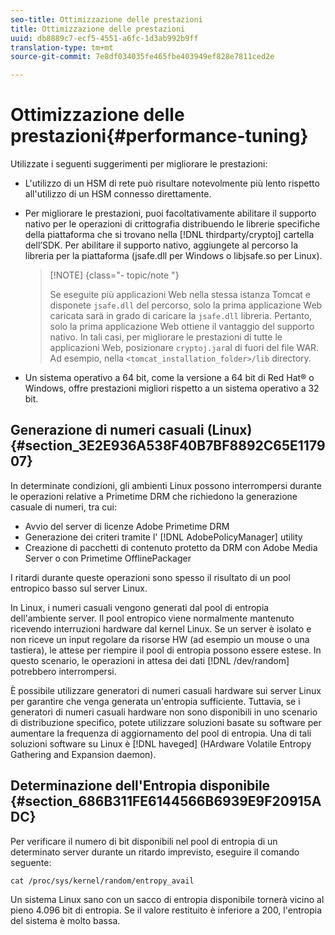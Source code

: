 ```yaml
---
seo-title: Ottimizzazione delle prestazioni
title: Ottimizzazione delle prestazioni
uuid: db8889c7-ecf5-4551-a6fc-1d3ab992b9ff
translation-type: tm+mt
source-git-commit: 7e8df034035fe465fbe403949ef828e7811ced2e

---
```



# Ottimizzazione delle prestazioni{#performance-tuning}

Utilizzate i seguenti suggerimenti per migliorare le prestazioni:

* L&#39;utilizzo di un HSM di rete può risultare notevolmente più lento rispetto all&#39;utilizzo di un HSM connesso direttamente.
* Per migliorare le prestazioni, puoi facoltativamente abilitare il supporto nativo per le operazioni di crittografia distribuendo le librerie specifiche della piattaforma che si trovano nella [!DNL thirdparty/cryptoj] cartella dell’SDK. Per abilitare il supporto nativo, aggiungete al percorso la libreria per la piattaforma (jsafe.dll per Windows o libjsafe.so per Linux).

   >[!NOTE] {class=&quot;- topic/note &quot;}
   >
   >Se eseguite più applicazioni Web nella stessa istanza Tomcat e disponete `jsafe.dll` del percorso, solo la prima applicazione Web caricata sarà in grado di caricare la `jsafe.dll` libreria. Pertanto, solo la prima applicazione Web ottiene il vantaggio del supporto nativo. In tali casi, per migliorare le prestazioni di tutte le applicazioni Web, posizionare `cryptoj.jar`al di fuori del file WAR. Ad esempio, nella `<tomcat_installation_folder>/lib` directory.

* Un sistema operativo a 64 bit, come la versione a 64 bit di Red Hat® o Windows, offre prestazioni migliori rispetto a un sistema operativo a 32 bit.

## Generazione di numeri casuali (Linux) {#section_3E2E936A538F40B7BF8892C65E117907}

In determinate condizioni, gli ambienti Linux possono interrompersi durante le operazioni relative a Primetime DRM che richiedono la generazione casuale di numeri, tra cui:

* Avvio del server di licenze Adobe Primetime DRM
* Generazione dei criteri tramite l&#39; [!DNL AdobePolicyManager] utility
* Creazione di pacchetti di contenuto protetto da DRM con Adobe Media Server o con Primetime OfflinePackager

I ritardi durante queste operazioni sono spesso il risultato di un pool entropico basso sul server Linux.

In Linux, i numeri casuali vengono generati dal pool di entropia dell&#39;ambiente server. Il pool entropico viene normalmente mantenuto ricevendo interruzioni hardware dal kernel Linux. Se un server è isolato e non riceve un input regolare da risorse HW (ad esempio un mouse o una tastiera), le attese per riempire il pool di entropia possono essere estese. In questo scenario, le operazioni in attesa dei dati [!DNL /dev/random] potrebbero interrompersi.

È possibile utilizzare generatori di numeri casuali hardware sui server Linux per garantire che venga generata un&#39;entropia sufficiente. Tuttavia, se i generatori di numeri casuali hardware non sono disponibili in uno scenario di distribuzione specifico, potete utilizzare soluzioni basate su software per aumentare la frequenza di aggiornamento del pool di entropia. Una di tali soluzioni software su Linux è [!DNL haveged] (HArdware Volatile Entropy Gathering and Expansion daemon).

## Determinazione dell&#39;Entropia disponibile {#section_686B311FE6144566B6939E9F20915ADC}

Per verificare il numero di bit disponibili nel pool di entropia di un determinato server durante un ritardo imprevisto, eseguire il comando seguente:

```
cat /proc/sys/kernel/random/entropy_avail 
```

Un sistema Linux sano con un sacco di entropia disponibile tornerà vicino al pieno 4.096 bit di entropia. Se il valore restituito è inferiore a 200, l&#39;entropia del sistema è molto bassa.
